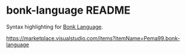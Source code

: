 # bonk-language README

Syntax highlighting for [Bonk Language](https://github.com/pema99/bonk).

https://marketplace.visualstudio.com/items?itemName=Pema99.bonk-language
